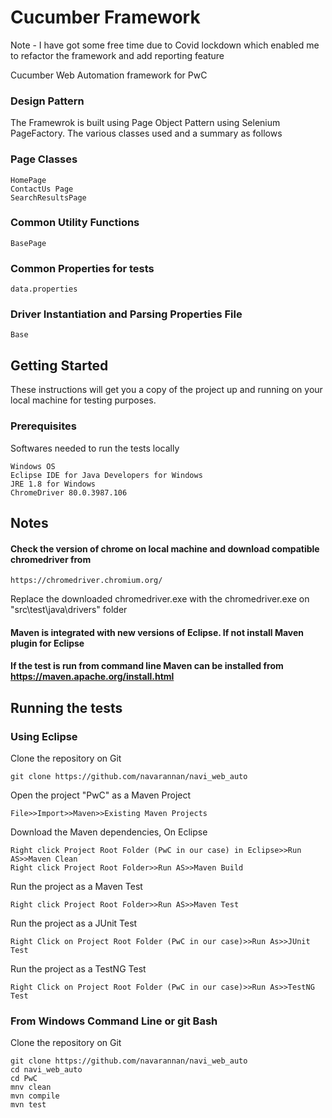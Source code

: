 # Cucumber Framework

Note - I have got some free time due to Covid lockdown which enabled me to refactor the framework and add reporting feature

Cucumber Web Automation framework for PwC

### Design Pattern

The Framewrok is built using Page Object Pattern using Selenium PageFactory. The various classes used and a summary as follows

### Page Classes
```
HomePage
ContactUs Page
SearchResultsPage
```

### Common Utility Functions
```
BasePage
```

### Common Properties for tests 
```
data.properties
```

### Driver Instantiation and Parsing Properties File
```
Base
```

## Getting Started

These instructions will get you a copy of the project up and running on your local machine for testing purposes.

### Prerequisites

Softwares needed to run the tests locally 

```
Windows OS
Eclipse IDE for Java Developers for Windows
JRE 1.8 for Windows
ChromeDriver 80.0.3987.106 
```
## Notes 
#### Check the version of chrome on local machine and download compatible chromedriver from 
```
https://chromedriver.chromium.org/
```

Replace the downloaded chromedriver.exe with the chromedriver.exe on "src\test\java\drivers" folder

#### Maven is integrated with new versions of Eclipse. If not install Maven plugin for Eclipse

#### If the test is run from command line Maven can be installed from https://maven.apache.org/install.html

## Running the tests

### Using Eclipse
Clone the repository on Git
```
git clone https://github.com/navarannan/navi_web_auto
```
Open the project "PwC" as a Maven Project 
```
File>>Import>>Maven>>Existing Maven Projects
```
Download the Maven dependencies, On Eclipse
```
Right click Project Root Folder (PwC in our case) in Eclipse>>Run AS>>Maven Clean
Right click Project Root Folder>>Run AS>>Maven Build
```
Run the project as a Maven Test
```
Right click Project Root Folder>>Run AS>>Maven Test

```
Run the project as a JUnit Test
```
Right Click on Project Root Folder (PwC in our case)>>Run As>>JUnit Test
```

Run the project as a TestNG Test
```
Right Click on Project Root Folder (PwC in our case)>>Run As>>TestNG Test
```

### From Windows Command Line or git Bash
Clone the repository on Git
```
git clone https://github.com/navarannan/navi_web_auto
cd navi_web_auto
cd PwC
mnv clean
mvn compile
mvn test
```
